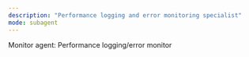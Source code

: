 ```yaml
---
description: "Performance logging and error monitoring specialist"
mode: subagent
---
```


Monitor agent: Performance logging/error monitor
